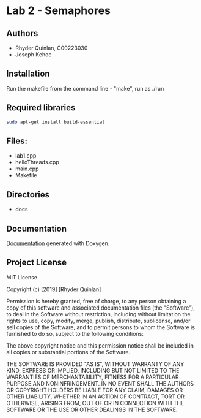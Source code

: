 # Lab 2 - Semaphores
## Authors
 - Rhyder Quinlan, C00223030
 - Joseph Kehoe

## Installation
Run the makefile from the command line - "make", run as ./run

## Required libraries
```bash
sudo apt-get install build-essential
```

## Files:
 - lab1.cpp
 - helloThreads.cpp
 - main.cpp
 - Makefile

## Directories
 - docs

## Documentation
[Documentation](/docs) generated with Doxygen.

## Project License
MIT License

Copyright (c) [2019] [Rhyder Quinlan]

Permission is hereby granted, free of charge, to any person obtaining a copy
of this software and associated documentation files (the "Software"), to deal
in the Software without restriction, including without limitation the rights
to use, copy, modify, merge, publish, distribute, sublicense, and/or sell
copies of the Software, and to permit persons to whom the Software is
furnished to do so, subject to the following conditions:

The above copyright notice and this permission notice shall be included in all
copies or substantial portions of the Software.

THE SOFTWARE IS PROVIDED "AS IS", WITHOUT WARRANTY OF ANY KIND, EXPRESS OR
IMPLIED, INCLUDING BUT NOT LIMITED TO THE WARRANTIES OF MERCHANTABILITY,
FITNESS FOR A PARTICULAR PURPOSE AND NONINFRINGEMENT. IN NO EVENT SHALL THE
AUTHORS OR COPYRIGHT HOLDERS BE LIABLE FOR ANY CLAIM, DAMAGES OR OTHER
LIABILITY, WHETHER IN AN ACTION OF CONTRACT, TORT OR OTHERWISE, ARISING FROM,
OUT OF OR IN CONNECTION WITH THE SOFTWARE OR THE USE OR OTHER DEALINGS IN THE
SOFTWARE.